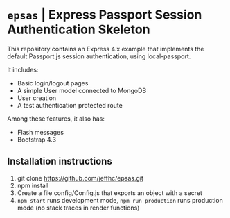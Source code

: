 # `epsas` | Express Passport Session Authentication Skeleton

This repository contains an Express 4.x example that implements the
default Passport.js session authentication, using local-passport.

It includes:
* Basic login/logout pages
* A simple User model connected to MongoDB
* User creation
* A test authentication protected route

Among these features, it also has:
* Flash messages
* Bootstrap 4.3

## Installation instructions

1. git clone https://github.com/jeffhc/epsas.git
2. npm install
3. Create a file config/Config.js that exports an object with a secret
4. `npm start` runs development mode, `npm run production` runs production mode (no stack traces in render functions)


